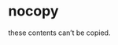 # nocopy

<!DOCTYPE html>
<html>
<head>
	<title>not to copy</title>
	<style type="text/css">
		.disablecopypaste {
 -webkit-user-select: none; Chrome/Safari/Opera 
 -moz-user-select: none; Firefox

-ms-user-select: none; Internet Explorer/Edge

-webkit-touch-callout: none; iOS Safari}
	</style>
	<script src="jquery.min.js"></script>
<script type="text/javascript">
$(document).ready(function () {
    //Disable full page
    $("body").on("contextmenu",function(e){
        return false;
    });
    
    //Disable part of page
    $("#id").on("contextmenu",function(e){
        return false;
    });
});
function disableselect(e){
	return false
} 
function reEnable(){
	return true
} 
//if IE4+
document.onselectstart=new Function ("return false") 
//if NS6
if (window.sidebar){
document.onmousedown=disableselect
document.onclick=reEnable
}
</script>
</head>
<body>
	<p class="disablecopypaste">
 these contents can’t be copied.
</p>
</body>
</html>
